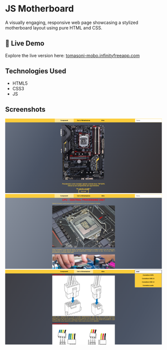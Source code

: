 # JS Motherboard

A visually engaging, responsive web page showcasing a stylized motherboard layout using pure HTML and CSS.

## 🔗 Live Demo

Explore the live version here: [tomasoni-mobo.infinityfreeapp.com](https://tomasoni-mobo.infinityfreeapp.com)

## Technologies Used
- HTML5
- CSS3
- JS

## Screenshots
<img src="img/screenshot_1.png" alt="Contacts App Screenshot" style="width: 900px;"/>

<img src="img/screenshot_2.png" alt="Contacts App Screenshot" style="width: 900px;"/>

<img src="img/screenshot_3.png" alt="Contacts App Screenshot" style="width: 900px;"/>
